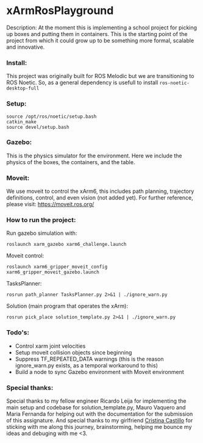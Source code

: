 # xArmRosPlayground

Description: At the moment this is implementing a school project for picking up boxes and putting them in containers.
This is the starting point of the project from which it could grow up to be something more formal, scalable and innovative.


### Install:
This project was originally built for ROS Melodic but we are transitioning to ROS Noetic. So, as a general dependency is usefull to install
`ros-noetic-desktop-full`

### Setup:
```
source /opt/ros/noetic/setup.bash
catkin_make
source devel/setup.bash
```

### Gazebo:
This is the physics simulator for the environment. Here we include the physics of the boxes, the containers, and the table.

### Moveit:
We use moveit to control the xArm6, this includes path planning, trajectory definitions, control, and even vision (not added yet).
For further reference, please visit: https://moveit.ros.org/ 


### How to run the project:

Run gazebo simulation with: 
```
roslaunch xarm_gazebo xarm6_challenge.launch
```

Moveit control:
```
roslaunch xarm6_gripper_moveit_config xarm6_gripper_moveit_gazebo.launch
```

TasksPlanner:
```
rosrun path_planner TasksPlanner.py 2>&1 | ./ignore_warn.py
```

Solution (main program that operates the xArm):
```
rosrun pick_place solution_template.py 2>&1 | ./ignore_warn.py
```

### Todo's:
- Control xarm joint velocities
- Setup moveit collision objects since beginning
- Suppress TF_REPEATED_DATA warnings (this is the reason ignore_warn.py exists, as a temporal workaround to this)
- Build a node to sync Gazebo environment with Moveit environment


### Special thanks:

Special thanks to my fellow engineer Ricardo Leija for implementing the main setup and codebase for solution_template.py, Mauro Vaquero
and Maria Fernanda for helping out with the documentation for the submission of this assignature. And special thanks to my girlfriend
[Cristina Castillo](https://github.com/CrisCastilloM) for sticking with me along this journey, brainstorming,
helping me bounce my ideas and debuging with me <3.
